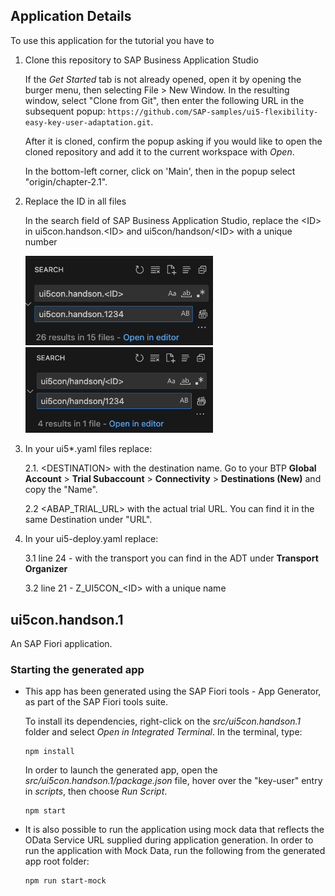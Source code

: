 ## Application Details

To use this application for the tutorial you have to

1. Clone this repository to SAP Business Application Studio

	If the *Get Started* tab is not already opened, open it by opening the burger menu, then selecting File > New Window. In the resulting window, select "Clone from Git", then enter the following URL in the subsequent popup: `https://github.com/SAP-samples/ui5-flexibility-easy-key-user-adaptation.git`.

	After it is cloned, confirm the popup asking if you would like to open the cloned repository and add it to the current workspace with *Open*.

	In the bottom-left corner, click on 'Main', then in the popup select "origin/chapter-2.1".

2. Replace the ID in all files

   In the search field of SAP Business Application Studio, replace the \<ID> in ui5con.handson.\<ID> and ui5con/handson/\<ID> with a unique number

   <img src="../../img/replace-id-dots.png" width="300">
   <img src="../../img/replace-id-slash.png" width="300">

3. In your ui5*.yaml files replace:

   2.1. \<DESTINATION> with the destination name.  Go to your BTP **Global Account** > **Trial Subaccount** > **Connectivity** > **Destinations (New)** and copy the "Name".

   2.2 <ABAP_TRIAL_URL> with the actual trial URL. You can find it in the same Destination under "URL".

3. In your ui5-deploy.yaml replace:

   3.1 line 24 - <TRANSPORT> with the transport you can find in the ADT under **Transport Organizer**

   3.2 line 21 - Z_UI5CON_\<ID> with a unique name

## ui5con.handson.1

An SAP Fiori application.

### Starting the generated app

- This app has been generated using the SAP Fiori tools - App Generator, as part of the SAP Fiori tools suite.

	To install its dependencies, right-click on the *src/ui5con.handson.1* folder and select *Open in Integrated Terminal*. In the terminal, type:

	```
	npm install
	```

	In order to launch the generated app, open the *src/ui5con.handson.1/package.json* file, hover over the "key-user" entry in *scripts*, then choose *Run Script*.

	```
	npm start
	```

- It is also possible to run the application using mock data that reflects the OData Service URL supplied during application generation.  In order to run the application with Mock Data, run the following from the generated app root folder:

	```
	npm run start-mock
	```
